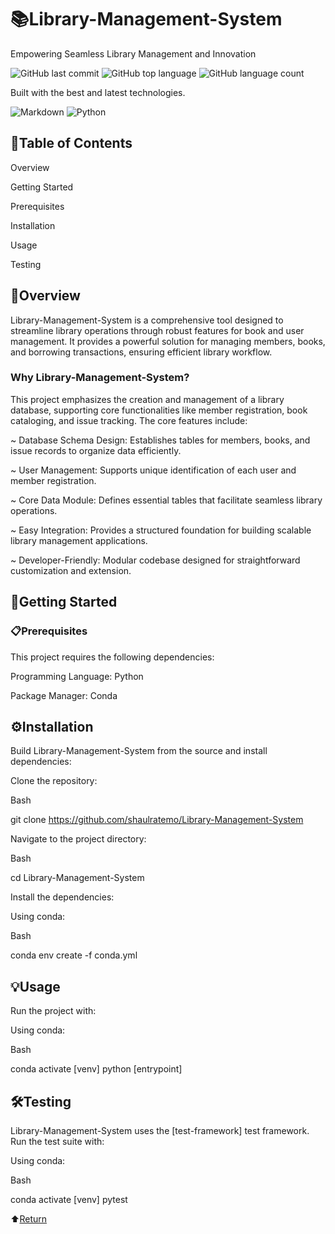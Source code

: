 # 📚Library-Management-System
Empowering Seamless Library Management and Innovation

![GitHub last commit](https://img.shields.io/github/last-commit/shaulratemo/Library-Management-System) ![GitHub top language](https://img.shields.io/github/languages/top/shaulratemo/Library-Management-System) ![GitHub language count](https://img.shields.io/github/languages/count/shaulratemo/Library-Management-System)

Built with the best and latest technologies.

![Markdown](https://img.shields.io/badge/markdown-%23000000.svg?style=for-the-badge&logo=markdown&logoColor=white) ![Python](https://img.shields.io/badge/python-3670A0?style=for-the-badge&logo=python&logoColor=ffdd54)

## 🧭Table of Contents
Overview

Getting Started

Prerequisites

Installation

Usage

Testing

## 📖Overview
Library-Management-System is a comprehensive tool designed to streamline library operations through robust features for book and user management. It provides a powerful solution for managing members, books, and borrowing transactions, ensuring efficient library workflow.

### Why Library-Management-System?
This project emphasizes the creation and management of a library database, supporting core functionalities like member registration, book cataloging, and issue tracking. The core features include:

~ Database Schema Design: Establishes tables for members, books, and issue records to organize data efficiently.

~ User Management: Supports unique identification of each user and member registration.

~ Core Data Module: Defines essential tables that facilitate seamless library operations.

~ Easy Integration: Provides a structured foundation for building scalable library management applications.

~ Developer-Friendly: Modular codebase designed for straightforward customization and extension.

## 🚀Getting Started
### 📋Prerequisites
This project requires the following dependencies:

Programming Language: Python

Package Manager: Conda

## ⚙️Installation
Build Library-Management-System from the source and install dependencies:

Clone the repository:

Bash

git clone https://github.com/shaulratemo/Library-Management-System

Navigate to the project directory:

Bash

cd Library-Management-System

Install the dependencies:

Using conda:

Bash

conda env create -f conda.yml

## 💡Usage

Run the project with:

Using conda:

Bash

conda activate [venv]
python [entrypoint]

## 🛠️Testing
Library-Management-System uses the [test-framework] test framework. Run the test suite with:

Using conda:

Bash

conda activate [venv]
pytest

⬆️[Return](#library-management-system)
